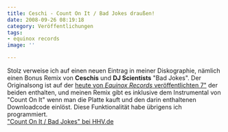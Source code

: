 ```yaml
---
title: Ceschi - Count On It / Bad Jokes draußen!
date: 2008-09-26 08:19:18
category: Veröffentlichungen
tags:
- equinox records
image: ''

---
```


Stolz verweise ich auf einen neuen Eintrag in meiner Diskographie, nämlich einen Bonus Remix von **Ceschis** und **DJ Scientists** "Bad Jokes". Der Originalsong ist auf der [heute von *Equinox Records* veröffentlichten 7"](http://www.e-q-x.net/eqx014/) der beiden enthalten, und meinen Remix gibt es inklusive dem Instrumental von "Count On It" wenn man die Platte kauft und den darin enthaltenen Downloadcode einlöst. Diese Funktionalität habe übrigens ich programmiert.  
["Count On It / Bad Jokes" bei HHV.de](http://www.hhv.de/item_144642.html)
